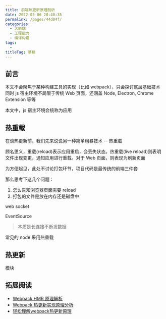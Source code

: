 ```yaml
---
title: 前端热更新原理剖析
date: 2022-05-06 20:40:35
permalink: /pages/44d04f/
categories: 
  - 大前端
  - 工程能力
  - 编译构建
tags: 
  - 
titleTag: 草稿
---
```

## 前言

本文不会聚焦于某种构建工具的实现（比如 webpack），只会探讨底层基础技术
同时 js 宿主环境不局限于传统 Web 页面，还涵盖 Node, Electron, Chrome Extension 等等

本文中，js 宿主环境会统称为应用

## 热重载

在谈热更新前，我们先来说说另一种简单粗暴技术 -- 热重载

顾名思义，重载(reload)表示应用重启，会丢失状态。热重载(live reload)则表明文件出现变更，通知应用进行重载。对于 Web 页面，则表现为刷新页面

为方便起见，此处不讨论打包环节，项目代码是最传统的前端三件套

那么思考下这几个问题：
1. 怎么告知浏览器页面需要 reload
2. 打包的文件是放在内存还是磁盘中

web socket

EventSource
> 本质是长连接不断发数据

常见的 node 采用热重载

## 热更新

模块


## 拓展阅读

- [Webpack HMR 原理解析](https://zhuanlan.zhihu.com/p/30669007)
- [Webpack 热更新实现原理分析](https://zhuanlan.zhihu.com/p/30623057)
- [轻松理解webpack热更新原理](https://www.cnblogs.com/magicg/p/13679273.html)